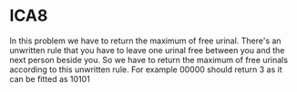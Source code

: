 # ICA8

In this problem we have to return the maximum of free urinal. There's an unwritten rule that you have to leave one urinal free between you and the next person beside you. So we have to return the maximum of free urinals according to this unwritten rule. For example 00000 should return 3 as it can be fitted as 10101
